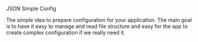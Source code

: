 JSON Simple Config

The simple idea to prepare configuration for your application.
The main goal is to have it easy to manage and read file structure and easy for the app to create complex configuration if we really need it.